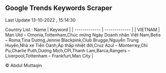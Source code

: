 

## Google Trends Keywords Scraper 
 
Last Update 13-10-2022 , 15:14:30

Country List :
 Name  | Keyword |
| ------------- | ------------- |
| VIETNAM | Man Utd – Omonia,Tottenham,Chúc mừng Ngày Doanh nhân Việt Nam,Betis – Roma,Tina Dương,Jennie Blackpink,Club Brugge,Nguyễn Trung Huyên,Nhà xe Tiến Oanh,Áp thấp nhiệt đới,Cruz Azul – Monterrey,Chi Pu,Charlie Puth,Dương Mịch,CPI,Thanh Lam,Barca,Rangers – Liverpool,Tottenham – Frankfurt,Man City |



© Abdul Muttaqin 

